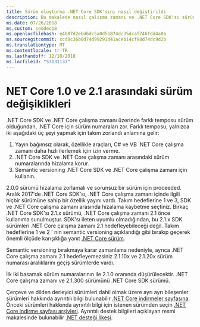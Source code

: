 ```yaml
---
title: Sürüm oluşturma .NET Core SDK'sını nasıl değiştirildi
description: Bu makalede nasıl çalışma zamanı ve .NET Core SDK'sı sürüm v2.1 zaman çerçevesinde değiştirilmiş açıklanır.
ms.date: 07/26/2018
ms.custom: seodec18
ms.openlocfilehash: e4b87d2ebd6dc5a0d5b874dc35dcaf746fdd4a0a
ms.sourcegitcommit: ccd8c36b0d74d99291d41aceb14cf98d74dc9d2b
ms.translationtype: MT
ms.contentlocale: tr-TR
ms.lasthandoff: 12/10/2018
ms.locfileid: "53131137"
---
```

# <a name="net-core-version-changes-between-10-and-21"></a>NET Core 1.0 ve 2.1 arasındaki sürüm değişiklikleri

.NET Core SDK ve .NET Core çalışma zamanı üzerinde farklı temposu sürüm olduğundan, .NET Core için sürüm numaraları zor. Farklı temposu, yalnızca iki aşağıdaki üç şeyi yapmak için takım zorlandı anlamına gelir:

1. Yayın bağımsız olarak, özellikle araçları, C# ve VB .NET Core çalışma zamanı daha hızlı ilerlemek için izin verme.
2. .NET Core SDK ve .NET Core çalışma zamanı arasındaki sürüm numaralarında hizalama korur.
3. Semantic versioning .NET Core SDK ve .NET Core çalışma zamanı için kullanın.

2.0.0 sürümü hizalama zorlamalı ve sorunsuz bir sürüm için proceeded. Aralık 2017'de .NET Core SDK'sı, .NET Core çalışma zamanı içinde ilgili hiçbir sürümüne sahip bir özellik yayını vardı. Takım hedeflerine 1 ve 3, SDK ve .NET Core çalışma zamanı arasında hizalama kaybetme seçtiniz. Birkaç .NET Core SDK'sı 2.1.x sürümü, .NET Core çalışma zamanı 2.1 önce kullanıma sunulmuştur. SDK'sı ileten uyumlu olmadığından, bu 2.1.x SDK sürümleri .NET Core çalışma zamanı 2.1 hedefleyebileceği değil. Takım hedeflerine 1 ve 2 ' nin semantic versioning açıklandığı gibi bırakıp geçerek önemli ölçüde karışıklığa yanıt [.NET Core sürüm](index.md#versioning-details).

Semantic versioning bırakmaya karar zamanlama nedeniyle, ayrıca .NET Core çalışma zamanı 2.1 hedefleyemezsiniz 2.1.10x ve 2.1.20x sürüm numarası aralıklarını geçiş sürümlerde vardı.

İlk iki basamak sürüm numaralarının ile 2.1.0 oranında düşürülecektir. .NET Core çalışma zamanı ve 2.1.300 sürümünü .NET Core SDK sürümü.

Çerçeve ve dilden derleyici sürümleri dahil olmak üzere ayrı ayrı bileşenler sürümleri hakkında ayrıntılı bilgi bulunabilir [.NET Core indirmeler sayfasına](https://www.microsoft.com/net/download/dotnet-core/current). Önceki sürümleri hakkında ayrıntılı bilgi için istenen sürümden seçin [.NET Core indirme sayfası arşivleri](https://www.microsoft.com/net/download/archives). Ayrıntılı destek bilgileri açıklayan resmi makalesinde bulunabilir [.NET desteği İlkesi](https://www.microsoft.com/net/Support/Policy).
